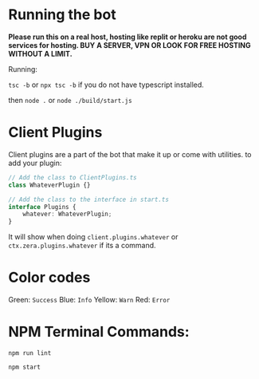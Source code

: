 # Running the bot
**Please run this on a real host, hosting like replit or heroku are not good services for hosting. BUY A SERVER, VPN OR LOOK FOR FREE HOSTING WITHOUT A LIMIT.**

Running:

`tsc -b` or `npx tsc -b` if you do not have typescript installed.

then
`node .` or `node ./build/start.js`

# Client Plugins
Client plugins are a part of the bot that make it up or come with utilities.
to add your plugin:
```ts
// Add the class to ClientPlugins.ts
class WhateverPlugin {}

// Add the class to the interface in start.ts
interface Plugins {
    whatever: WhateverPlugin;
}
```
It will show when doing `client.plugins.whatever` or `ctx.zera.plugins.whatever` if its a command.

# Color codes
Green: `Success`
Blue: `Info`
Yellow: `Warn`
Red: `Error`

# NPM Terminal Commands:
`npm run lint`

`npm start`